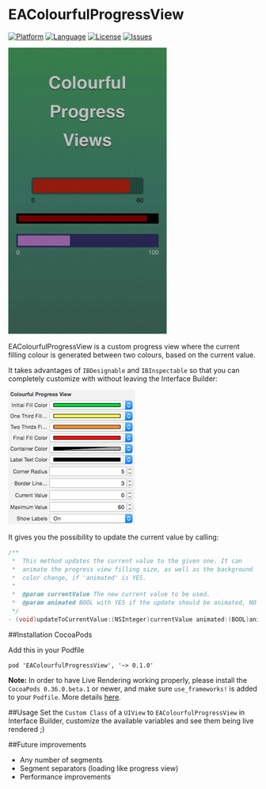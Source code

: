 EAColourfulProgressView
=======================
[![Platform](http://img.shields.io/badge/platform-ios-blue.svg?style=flat)](https://developer.apple.com/iphone/index.action)
[![Language](http://img.shields.io/badge/language-objc-brightgreen.svg?style=flat)](https://developer.apple.com/library/mac/documentation/Cocoa/Conceptual/ProgrammingWithObjectiveC/Introduction/Introduction.html)
[![License](http://img.shields.io/badge/license-MIT-lightgrey.svg?style=flat)](http://mit-license.org)
[![Issues](https://img.shields.io/github/issues/Eddpt/EAColourfulProgressView.svg?style=flat)](https://github.com/Eddpt/EAColourfulProgressView?state=open)

![](https://raw.githubusercontent.com/Eddpt/EAColourfulProgressView/develop/demo.gif)

EAColourfulProgressView is a custom progress view where the current filling colour is generated between two colours, based on the current value.

It takes advantages of `IBDesignable` and `IBInspectable` so that you can completely customize with without leaving the Interface Builder:

![](https://raw.githubusercontent.com/Eddpt/EAColourfulProgressView/master/IBInspectable.png)

It gives you the possibility to update the current value by calling:
```objective-c
/**
 *  This method updates the current value to the given one. It can
 *  animate the progress view filling size, as well as the background
 *  color change, if 'animated' is YES.
 *
 *  @param currentValue The new current value to be used.
 *  @param animated BOOL with YES if the update should be animated, NO otherwise.
 */
- (void)updateToCurrentValue:(NSInteger)currentValue animated:(BOOL)animated;
```

##Installation CocoaPods

Add this in your Podfile
```
pod 'EAColourfulProgressView', '~> 0.1.0'
```

**Note:** In order to have Live Rendering working properly, please install the `CocoaPods 0.36.0.beta.1` or newer, and make sure `use_frameworks!` is added to your `Podfile`. More details [here](http://stackoverflow.com/a/28108248/764822).

##Usage
Set the `Custom Class` of a `UIView` to `EAColourfulProgressView` in Interface Builder, customize the available variables and see them being live rendered ;)

##Future improvements

- Any number of segments
- Segment separators (loading like progress view)
- Performance improvements
